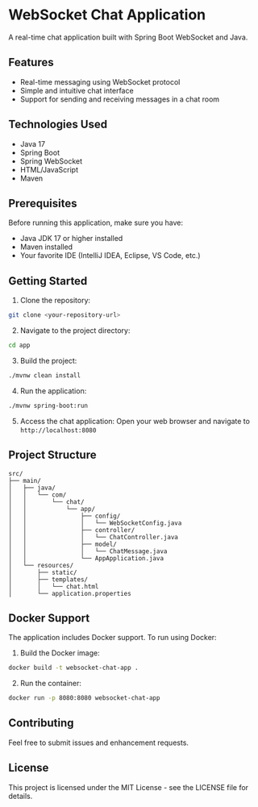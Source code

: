 # WebSocket Chat Application

A real-time chat application built with Spring Boot WebSocket and Java.

## Features

- Real-time messaging using WebSocket protocol
- Simple and intuitive chat interface
- Support for sending and receiving messages in a chat room

## Technologies Used

- Java 17
- Spring Boot
- Spring WebSocket
- HTML/JavaScript
- Maven

## Prerequisites

Before running this application, make sure you have:

- Java JDK 17 or higher installed
- Maven installed
- Your favorite IDE (IntelliJ IDEA, Eclipse, VS Code, etc.)

## Getting Started

1. Clone the repository:
```bash
git clone <your-repository-url>
```

2. Navigate to the project directory:
```bash
cd app
```

3. Build the project:
```bash
./mvnw clean install
```

4. Run the application:
```bash
./mvnw spring-boot:run
```

5. Access the chat application:
Open your web browser and navigate to `http://localhost:8080`

## Project Structure

```
src/
├── main/
│   ├── java/
│   │   └── com/
│   │       └── chat/
│   │           └── app/
│   │               ├── config/
│   │               │   └── WebSocketConfig.java
│   │               ├── controller/
│   │               │   └── ChatController.java
│   │               ├── model/
│   │               │   └── ChatMessage.java
│   │               └── AppApplication.java
│   └── resources/
│       ├── static/
│       ├── templates/
│       │   └── chat.html
│       └── application.properties
```

## Docker Support

The application includes Docker support. To run using Docker:

1. Build the Docker image:
```bash
docker build -t websocket-chat-app .
```

2. Run the container:
```bash
docker run -p 8080:8080 websocket-chat-app
```

## Contributing

Feel free to submit issues and enhancement requests.

## License

This project is licensed under the MIT License - see the LICENSE file for details.
